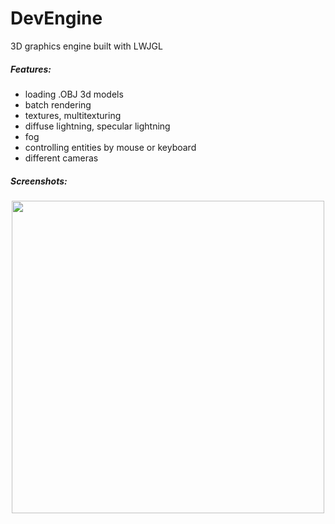 # DevEngine
3D graphics engine built with LWJGL

##### Features:
* loading .OBJ 3d models
* batch rendering
* textures, multitexturing
* diffuse lightning, specular lightning
* fog
* controlling entities by mouse or keyboard
* different cameras

##### Screenshots:
<p align="center">
  <img src="https://cloud.githubusercontent.com/assets/9119159/24720882/df3e695a-1a3e-11e7-8751-b623f4234144.png" width="500"/>
</p>

